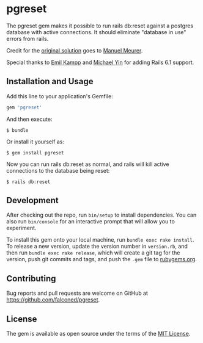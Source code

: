 # pgreset

The pgreset gem makes it possible to run rails db:reset against a postgres database with active connections.  It should eliminate "database in use" errors from rails.

Credit for the [original solution](https://github.com/basecamp/pow/issues/212) goes to [Manuel Meurer](https://github.com/manuelmeurer).

Special thanks to [Emil Kampp](https://github.com/ekampp) and [Michael Yin](https://github.com/layerssss) for adding Rails 6.1 support.

## Installation and Usage

Add this line to your application's Gemfile:

```ruby
gem 'pgreset'
```

And then execute:

    $ bundle

Or install it yourself as:

    $ gem install pgreset
    
Now you can run rails db:reset as normal, and rails will kill active connections to the database being reset:

    $ rails db:reset
    

## Development

After checking out the repo, run `bin/setup` to install dependencies. You can also run `bin/console` for an interactive prompt that will allow you to experiment.

To install this gem onto your local machine, run `bundle exec rake install`. To release a new version, update the version number in `version.rb`, and then run `bundle exec rake release`, which will create a git tag for the version, push git commits and tags, and push the `.gem` file to [rubygems.org](https://rubygems.org).

## Contributing

Bug reports and pull requests are welcome on GitHub at https://github.com/falconed/pgreset.

## License

The gem is available as open source under the terms of the [MIT
License](https://opensource.org/licenses/MIT).
